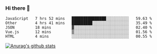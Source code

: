 ### Hi there 👋



<!--
**webB1an/webB1an** is a ✨ _special_ ✨ repository because its `README.md` (this file) appears on your GitHub profile.

Here are some ideas to get you started:

- 🔭 I’m currently working on ...
- 🌱 I’m currently learning ...
- 👯 I’m looking to collaborate on ...
- 🤔 I’m looking for help with ...
- 💬 Ask me about ...
- 📫 How to reach me: ...
- 😄 Pronouns: ...
- ⚡ Fun fact: ...
-->

<!--START_SECTION:waka-->

```text
JavaScript   7 hrs 52 mins   ███████████████░░░░░░░░░░   59.63 %
Other        4 hrs 41 mins   █████████░░░░░░░░░░░░░░░░   35.49 %
JSON         18 mins         ▓░░░░░░░░░░░░░░░░░░░░░░░░   02.40 %
Vue.js       12 mins         ▒░░░░░░░░░░░░░░░░░░░░░░░░   01.56 %
HTML         4 mins          ░░░░░░░░░░░░░░░░░░░░░░░░░   00.55 %
```

<!--END_SECTION:waka-->


[![Anurag's github stats](https://github-readme-stats.vercel.app/api?username=webB1an&show_icons=true&theme=radical)](https://github.com/anuraghazra/github-readme-stats)

